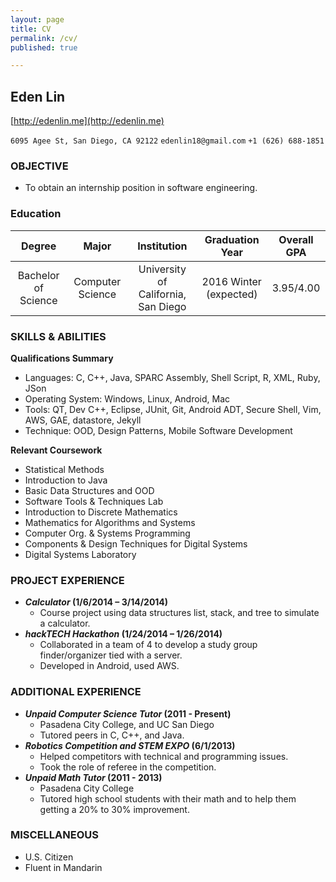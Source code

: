 ```yaml
---
layout: page
title: CV
permalink: /cv/
published: true

---
```


## **Eden Lin**
[http://edenlin.me](http://edenlin.me)

`6095 Agee St, San Diego, CA 92122`    `edenlin18@gmail.com`    `+1 (626) 688-1851`

### **OBJECTIVE**

* To obtain an internship position in software engineering.

### **Education**


| Degree | Major | Institution | Graduation Year | Overall GPA |
|:-:|:-:|:-:|:-:|:-:|
| Bachelor of Science | Computer Science | University of California, San Diego | 2016 Winter (expected) | 3.95/4.00 |


### **SKILLS & ABILITIES**
**Qualifications Summary**

* Languages: C, C++, Java, SPARC Assembly, Shell Script, R, XML, Ruby, JSon
* Operating System: Windows, Linux, Android, Mac
* Tools: QT, Dev C++, Eclipse, JUnit, Git, Android ADT, Secure Shell, Vim, AWS, GAE, datastore, Jekyll
* Technique: OOD, Design Patterns, Mobile Software Development


**Relevant Coursework**

* Statistical Methods
* Introduction to Java
* Basic Data Structures and OOD
* Software Tools & Techniques Lab
* Introduction to Discrete Mathematics
* Mathematics for Algorithms and Systems
* Computer Org. & Systems Programming
* Components & Design Techniques for Digital Systems
* Digital Systems Laboratory


### **PROJECT EXPERIENCE**
* **_Calculator_ (1/6/2014 – 3/14/2014)**
	- Course project using data structures list, stack, and tree to simulate a calculator.
* **_hackTECH Hackathon_ (1/24/2014 – 1/26/2014)**
	- Collaborated in a team of 4 to develop a study group finder/organizer tied with a server.
	- Developed in Android, used AWS.


### **ADDITIONAL EXPERIENCE**
* **_Unpaid Computer Science Tutor_ (2011 - Present)**
	- Pasadena City College, and UC San Diego
	- Tutored peers in C, C++, and Java.
* **_Robotics Competition and STEM EXPO_ (6/1/2013)**
	- Helped competitors with technical and programming issues. 
	- Took the role of referee in the competition.
* **_Unpaid Math Tutor_ (2011 - 2013)**
	- Pasadena City College
    - Tutored high school students with their math and to help them getting a 20% to 30% improvement.


### **MISCELLANEOUS**  
* U.S. Citizen
* Fluent in Mandarin
